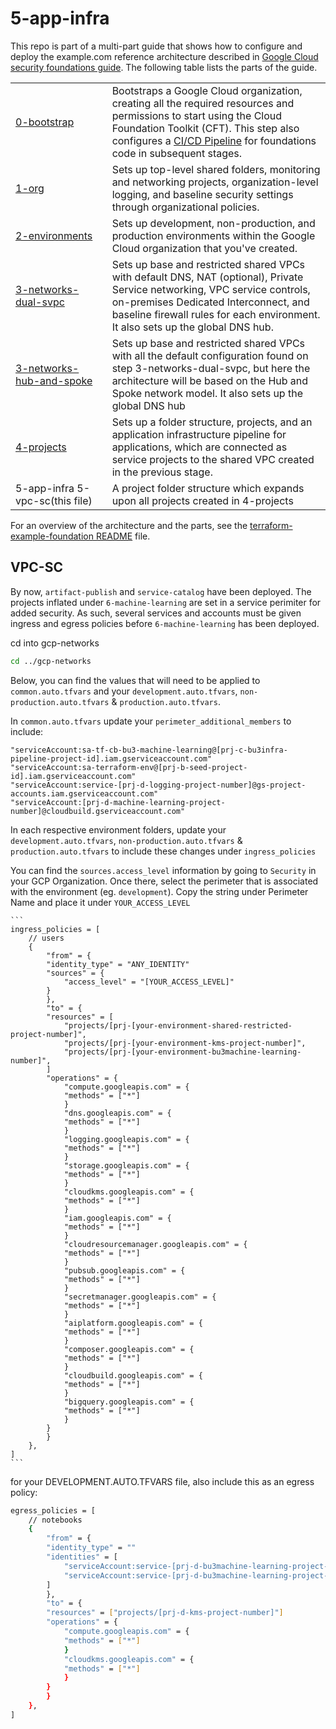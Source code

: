 # 5-app-infra

This repo is part of a multi-part guide that shows how to configure and deploy
the example.com reference architecture described in
[Google Cloud security foundations guide](https://cloud.google.com/architecture/security-foundations). The following table lists the parts of the guide.

<table>
<tbody>
<tr>
<td><a href="../0-bootstrap">0-bootstrap</a></td>
<td>Bootstraps a Google Cloud organization, creating all the required resources
and permissions to start using the Cloud Foundation Toolkit (CFT). This
step also configures a <a href="../docs/GLOSSARY.md#foundation-cicd-pipeline">CI/CD Pipeline</a> for foundations code in subsequent
stages.</td>
</tr>
<tr>
<td><a href="../1-org">1-org</a></td>
<td>Sets up top-level shared folders, monitoring and networking projects,
organization-level logging, and baseline security settings through
organizational policies.</td>
</tr>
<tr>
<td><a href="../2-environments"><span style="white-space: nowrap;">2-environments</span></a></td>
<td>Sets up development, non-production, and production environments within the
Google Cloud organization that you've created.</td>
</tr>
<tr>
<td><a href="../3-networks-dual-svpc">3-networks-dual-svpc</a></td>
<td>Sets up base and restricted shared VPCs with default DNS, NAT (optional),
Private Service networking, VPC service controls, on-premises Dedicated
Interconnect, and baseline firewall rules for each environment. It also sets
up the global DNS hub.</td>
</tr>
<tr>
<td><a href="../3-networks-hub-and-spoke">3-networks-hub-and-spoke</a></td>
<td>Sets up base and restricted shared VPCs with all the default configuration
found on step 3-networks-dual-svpc, but here the architecture will be based on the
Hub and Spoke network model. It also sets up the global DNS hub</td>
</tr>
<tr>
<td><a href="../4-projects">4-projects</a></td>
<td>Sets up a folder structure, projects, and an application infrastructure pipeline for applications,
 which are connected as service projects to the shared VPC created in the previous stage.</td>
</tr>
<tr>
<td>5-app-infra 5-vpc-sc(this file)</td>
<td>A project folder structure which expands upon all projects created in 4-projects</td>
</tr>
</tbody>
</table>

For an overview of the architecture and the parts, see the
[terraform-example-foundation README](https://github.com/terraform-google-modules/terraform-example-foundation)
file.

## VPC-SC

By now, `artifact-publish` and `service-catalog` have been deployed.  The projects inflated under `6-machine-learning` are set in a service perimiter for added security.  As such, several services and accounts must be given ingress and egress policies before `6-machine-learning` has been deployed.

cd into gcp-networks

  ```bash
  cd ../gcp-networks
  ```

Below, you can find the values that will need to be applied to `common.auto.tfvars` and your `development.auto.tfvars`, `non-production.auto.tfvars` & `production.auto.tfvars`.

In `common.auto.tfvars` update your `perimeter_additional_members` to include:
```
"serviceAccount:sa-tf-cb-bu3-machine-learning@[prj-c-bu3infra-pipeline-project-id].iam.gserviceaccount.com"
"serviceAccount:sa-terraform-env@[prj-b-seed-project-id].iam.gserviceaccount.com"
"serviceAccount:service-[prj-d-logging-project-number]@gs-project-accounts.iam.gserviceaccount.com"
"serviceAccount:[prj-d-machine-learning-project-number]@cloudbuild.gserviceaccount.com"
```


 In each respective environment folders, update your `development.auto.tfvars`, `non-production.auto.tfvars` & `production.auto.tfvars` to include these changes under `ingress_policies`

You can find the `sources.access_level` information by going to `Security` in your GCP Organization.
Once there, select the perimeter that is associated with the environment (eg. `development`). Copy the string under Perimeter Name and place it under `YOUR_ACCESS_LEVEL`


    ```
    ingress_policies = [
        // users
        {
            "from" = {
            "identity_type" = "ANY_IDENTITY"
            "sources" = {
                "access_level" = "[YOUR_ACCESS_LEVEL]"
            }
            },
            "to" = {
            "resources" = [
                "projects/[prj-[your-environment-shared-restricted-project-number]",
                "projects/[prj-[your-environment-kms-project-number]",
                "projects/[prj-[your-environment-bu3machine-learning-number]",
            ]
            "operations" = {
                "compute.googleapis.com" = {
                "methods" = ["*"]
                }
                "dns.googleapis.com" = {
                "methods" = ["*"]
                }
                "logging.googleapis.com" = {
                "methods" = ["*"]
                }
                "storage.googleapis.com" = {
                "methods" = ["*"]
                }
                "cloudkms.googleapis.com" = {
                "methods" = ["*"]
                }
                "iam.googleapis.com" = {
                "methods" = ["*"]
                }
                "cloudresourcemanager.googleapis.com" = {
                "methods" = ["*"]
                }
                "pubsub.googleapis.com" = {
                "methods" = ["*"]
                }
                "secretmanager.googleapis.com" = {
                "methods" = ["*"]
                }
                "aiplatform.googleapis.com" = {
                "methods" = ["*"]
                }
                "composer.googleapis.com" = {
                "methods" = ["*"]
                }
                "cloudbuild.googleapis.com" = {
                "methods" = ["*"]
                }
                "bigquery.googleapis.com" = {
                "methods" = ["*"]
                }
            }
            }
        },
    ]
    ```

for your DEVELOPMENT.AUTO.TFVARS file, also include this as an egress policy:

```bash
egress_policies = [
    // notebooks
    {
        "from" = {
        "identity_type" = ""
        "identities" = [
            "serviceAccount:service-[prj-d-bu3machine-learning-project-number]@gcp-sa-notebooks.iam.gserviceaccount.com",
            "serviceAccount:service-[prj-d-bu3machine-learning-project-number]@compute-system.iam.gserviceaccount.com",
        ]
        },
        "to" = {
        "resources" = ["projects/[prj-d-kms-project-number]"]
        "operations" = {
            "compute.googleapis.com" = {
            "methods" = ["*"]
            }
            "cloudkms.googleapis.com" = {
            "methods" = ["*"]
            }
        }
        }
    },
]
```
